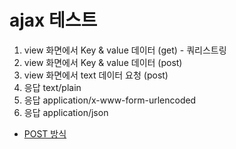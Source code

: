 # ajax 테스트

1. view 화면에서 Key & value 데이터 (get) - 쿼리스트링
1. view 화면에서 Key & value 데이터 (post)
1. view 화면에서 text 데이터 요청 (post)
1. 응답 text/plain
1. 응답 application/x-www-form-urlencoded
1. 응답 application/json



- [POST 방식]()